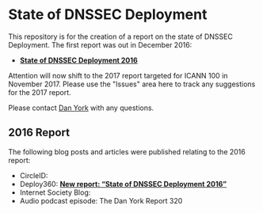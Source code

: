 # State of DNSSEC Deployment

This repository is for the creation of a report on the state of DNSSEC Deployment. The first report was out in December 2016:

* [**State of DNSSEC Deployment 2016**](https://www.internetsociety.org/doc/state-dnssec-deployment-2016)

Attention will now shift to the 2017 report targeted for ICANN 100 in November 2017. Please use the "Issues" area here to track any suggestions for the 2017 report.

Please contact [Dan York](mailto:york@isoc.org) with any questions.

## 2016 Report

The following blog posts and articles were published relating to the 2016 report:

* CircleID:
* Deploy360: [**New report: “State of DNSSEC Deployment 2016”**](http://www.internetsociety.org/deploy360/blog/2017/01/new-report-state-of-dnssec-deployment-2016/)
* Internet Society Blog:
* Audio podcast episode: The Dan York Report 320
